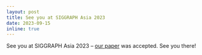 ```yaml
---
layout: post
title: See you at SIGGRAPH Asia 2023
date: 2023-09-15
inline: true
---
```

See you at SIGGRAPH Asia 2023 – [our paper](/publications/machine-made-sketch-reconstruction/) was accepted. See you there!